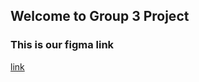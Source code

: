 ## Welcome to Group 3 Project
### This is our figma link 
[link](https://www.figma.com/file/kK4UA4SqXZAc9WGCW7naHi/app-Lapstore?type=design&node-id=0-1&mode=design&t=UaD04aDyH4iRG4ba-0)
